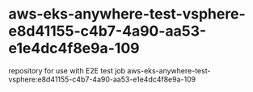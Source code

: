 # aws-eks-anywhere-test-vsphere-e8d41155-c4b7-4a90-aa53-e1e4dc4f8e9a-109
repository for use with E2E test job aws-eks-anywhere-test-vsphere:e8d41155-c4b7-4a90-aa53-e1e4dc4f8e9a-109
